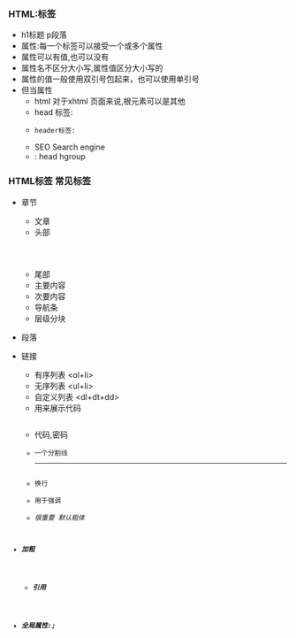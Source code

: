 
### HTML:标签 
 * h1标题   p段落 
 * 属性:每一个标签可以接受一个或多个属性
  * 属性可以有值,也可以没有
  * 属性名不区分大小写,属性值区分大小写的
  * 属性的值一般使用双引号包起来，也可以使用单引号
  * 但当属性
	*  html 对于xhtml 页面来说,根元素可以是其他
	*  head 标签:
	*	  header标签:
	*  SEO Search engine 
	*  <hgroup>: head hgroup

### HTML标签 常见标签
  * 章节 <section>
	* 文章 <article>
	* 头部 <header>
	* 尾部 <footer>
	* 主要内容 <main>
	* 次要内容 <aside>
	* 导航条 <nav>
	* 层级分块 <div>
  * 段落 <p>
  * 链接 <a>
	* 有序列表 <ol+li>
	* 无序列表 <ul+li> 
	* 自定义列表 <dl+dt+dd>
	* 用来展示代码 <pre>
	* 代码,密码 <code>
	* 一个分割线  <hr>
	* 换行  <br>
	* 用于强调  <em>
	* 很重要 默认粗体  <strong>
  * 加粗  <b>
	* 引用 <blockquote>
 *  全局属性:<class>;<style>写css样式的; (title)提示; <contenteditable>内容可编辑属性; <tabindex>永序号代表切换
  * <hidden>隐藏;<data-*>
  * <iframe>:能够将另一个HTML页面嵌入到当前页面中

		``` js
		<iframe width="300" height="200" src="//baidu.com" referrerpolicy="no-referrer" sandbox="allow-scripts">  (sandbox="allow-scripts" 执行Javascript )  
		```
* css 引入方式
	 * 通过<link>标签引用
	 * 通过css语法@important引入
	  * 放在style标签或者css文件中
		* @important 必须放在css文件夹开头
		* 语法后面的分号必不可少
	* 内部样式
	 * 将css放在页面<style>标签中
	 * style标签可以放在head里, 也可放在body内任意地方
	* 内联样式
  * link方式和@important引入css有什么区别
	 * <link>是HTML的标签, 在页面上代表一个元素, 可以被JS选中修改; @important是CSS的语法,JS无法操控  
	 * 两个link标签, 文件会并行加载. 一个link的CSS里包含一个@inport,
	   文件串行加载会更慢.

* a 超链接
  * 属性
      * href
      * target
      * rel-noopener
    * <a>作用
      * 跳转外部页面
      * 跳转内部锚点
      * 跳转到邮箱或电话 
      * <a href="mailto: hunger@jirengu.com">发邮件</a> 
      * <a href="tel:123456">电话</a>
    * href的取值
      * 网址
      * 路径
      * 伪协议
      * 锚点 <section id="pages3">pages</section>
    * a 的target 属性
      * _blank 新窗口加载 <a href="https://jirengu.com" target="_blank">饥人谷</a>
      * _self 在当前页面加载,默认属性                             (可以替换的)
      * _parent 在当前页面框架的父级框架加载.如果父级不存在就在当前页面加载
      * _top 在当前页面框架的最顶级框架加载.如果最顶级框架不存在就在当前页面加载
    * a 的download 属性
      * 作用  下载URL 而不是打开页面  <a href="https://jirengu.com" download>下载</a>
      * 注意  此属性适用于同源URL;如果此属性有值,用值作为下载文件名

   * main 主体 
   * <footer> 尾部
   * <div> 
    * 相对地址和绝对地址
		* 电子邮件
		* img标签:表示一张图片
		* src指定的图片可以是浏览器支持的任意图片格式
		* alt的全程alternative 
		* span标签: <P>aaa 
		* 是一个没有明确语义的标签  em 语义
 * label标签:
	* option
	* 语义化:
	* table标签:
	* col span 
	* ifram:inlineframe 内联窗体,
	* select标签:name=:"sel"
		* 无值属性,表示多选,多选时不是下拉的样式
		* <option>
		* <value> 选择了该项目后他所属的select属性
		* <selected> 默认被选中
		* <disabled> 表示该项禁用
		* <hidden> 表示该项被隐藏    三个属性均无值
	* textarea:多行文本输入框,两个特殊属性
    * <row="3">   <cols="20>
    * <fieldset>:字段组 用来把 一组 输入域 放在一起
		* <field>(字段) <set> 分组的意思
		* 语义化
		* 标签分类:块级元素 <h1234> ,<div>,<p>,<ul>,<li>
		* 行内元素:<span>,<a>,<em>,<strong>,<i>,<b>
	* 表格标签: table标签:就是用于做布局,即页面大区块的的排放和
		* <caption> 表格标签:表头,作为table的直接子元素.只能有一个
		* <tbody> 表格主体:做为table的直接子元素,可以有多个
		* <tfoot> 表尾:做为table的直接子元素,只能有一个
		* <tr> <table row cell>: 表格行,可以直接做为<table>的子元素,会被放入创建的tbody里面,或者做为(thead/tbody/tfoot)的子元素
		* <th>  <table> <haader> <cell>:用在表头单元格,文字默认加粗,id用于被td元素引用以表示td所属的标题是哪一个
		* <td>  <table> <data>:表格数据单元格,header:表示头,值为某th的id,以表示这个数据的名称.  header的值可以是多个空格分隔的th的id的值,用法可能是th或td单元格跨行或跨列的单元格
		* <col span>  跨列
		* <row span>  跨行
		* <col/colgroup> 标签:<colgroup>:用来分组<col>标签,<span>属性.表示选择多列表格,有<span>时,不可再有子的<col>元素.大部分属性同<col>属性
		<col>:用来设置表格列的属性和样式, <span>属性,表示选择多少列表格列,默认为1,可以单独使用,也可以被colgrooup分组
		* <iframe:inline feame>:内联窗体,必须有开始标签和结束标签,可以在标签之间写上不支持此标签时的退化内容
		* 各种属性:<src>, <name>
* 多媒体标签:
 * <video>标签:
 * <progrsss>:标签 
	* <css>: <color>,<bgcolor>,<width>,<breder>
	* : 选择器:标签选择器,
				/* 伪类选择器,所谓伪类,即元素所处的特定(hover)或隐含的
			* 值与单位: * 数字: line-height,aniamztion-iteration-count
				* 百分比:
				* 百分比与纯数字不可互换  *颜色(R G B )
				* 角度:<degree> <radian>弧度  <turn>圈 
				css关键字:
				* 长度单位分为 绝对长度单位,相对长度单位 
					* 绝对长度单位：in (ch) 英寸, cm 厘米,  mm 毫米,
					* 相对长度单位: * px css像素 em: vmax/vmin 
	* 字体:<serif>   <sans-serif>   <monospace> 字体,等宽字体
		* 字体重点记住三个属性: <font-family>, <font-size>, <font-weight>
        h1 {<font-family>: "Helvetica","微软雅黑", <sans-serif>;}
  * 字重:<font-weight>  
  * font属性:short had
             -font:
             [font-style> || <font-variant> ||<font-weight>] font-size[/ line-height]
             font-style:bold | 
  * 文字相关的属性:文字缩进
	* text-indent 首行缩进, 单位为百分号或者em 如:text-indent:2em text-indent:5%
	* word-spacing: 单词间的间距, 单位用em
	* text-shadow:文字阴影
	* white-space:置如何处理元素中的 空白 重点记 nowrap(不换行) normal(默认,不设置即可)
	* direction:
      
# 盒模型
* box-sizing属性, 默认为content-box,一般手动改为border-box
	* 内容区的盒子,我们叫它content-box
		* 背景background从p-b开始
		* padding border margin
		* 块元素: div p table h
		* 行内元素: span button input 
		* 行内和块的区别: 行内元素会换行
		* 包含块, 找爹
		* 常规流(正常流)w: 就是我们正常的阅读顺序
		* 非替换元素: span p div
		* 替换元素: img iframe
		* 元素定义width是content-box的宽度
		* display属性: 
			* Todo
		* 如果一个元素margin-right margin-left均为auto, 则该元素在其包含块(爹)中水平居中 https://jsbin.com/jasofitoli/edit?html,css,output
		* 合并垂直外边距, 相邻的两个块都有margin,间距取较大的那一个 https://jsbin.com/ridoguvexa/edit?html,css,output
		* 负外边距: margin设置负值, 另一个盒子会盖住这个盒子. 如果另一个盒子也有值,那么间距为两个值相加.

		* 颜色与背景
		  * background,size,contain,cover,repeat, no-repeat,position,(right,top,bottom), background-position-x,y:left,right
			* background-attachment: fixed;固定图片页面位置;local;元素的图片跟随滚动; scroll 
			background-size:50%
			<!-- 从border-box开始平铺图片 -->
			 background-origin
			 * css sprite:
		* 混合使用百分数和长度值
		* 值复制:
		* 外边距和行内元素:
		   * 百分比:
		 * 定位:让一个元素脱落常规 ,包含块是最近的
		   * 粘黏定位:position:sticky;  top:0; 	

	  * 定位:通过position属性触发
		(static) 不定位,元素处于常规流里,看display属性即可
		(relative) 相对于自身本来的位置定位;元素在常规流中的位置定位.
		   通过方位属性(top,left,right,bottom) 来对元素进行定位.
			 某个方位的值为正则该条边向元素的中心方向移动,为负
			 absolute	
			 sticky:
    * 表布局:表格的布局模型;表格式化
			   * table   
			 * empty-cells 
			 * table layout

  * <table>标签   表示一个表格
   * 相关标签
    * table  
    * thead  表头
    * tbody  主体
    * tfoot  表格的页脚(脚注或表注)
    * tr  行
    * td  列
    * th  定义表格内的表头单元格
    * colgroup  标签用于对表格中的列进行组合，以便对其进行格式化
    * caption   表格标题
  * 属性
    * colspan
  * 样式
    * border-collapse:collapse

* Git
  * git  (diff)  常见的命令行
	* gti remote  add origin 远程,添加
	* gti push --set-upstream origin master 
	* git restore  恢复
	* git init  在一个文件夹的.git文件夹下初始化一个仓库
	* git config --global user.name
  * 
	* git add file.txt 添加file.txt到待提交区
  * git add.  添加当前文件夹里的所有文件
  * git commit -m" "提交信息"
	* git diff  显示被跟踪的文件的修改状态
	* git pull origin/master, 拉取远程master的代码到本地并且与本地分支合并代码，同一个分支上可省略为git pull
	* git chechout -b 文件夹  强制切换到一个新分支,在原分支的指针基础上
	* git checkout <分支名> 切换到已经存在的分支上
	* git checkout --filename 撤销修改
	* git log --online    git log-3   查看提交记录
	* git commit -- amend 修改提交信息
	* git reset HEAD filename 从暂存区移除
  *  tocuh : 创建文件
	  * echo:导入,追加  echo"hello">readme.md 在readme.md里写入字符串hello
		* ls:列出目录下的文件夹
		* mkdir:创建文件夹
		* rm:删除当前目录下的文件,
		  * rm-r:将目录下的所有文件和子目录一同删除
			* rm-rf:强制删除,无法恢复
		* cd:切换目录 
		  * cd..切换到上一级目录
		* mv:移动文件或重命名文件
		  * mv rouyu fangfang 当把rouyu 修改为fangfang
			* mv rouyu../ 把rouyu 移动到上级目录
			* mv a.md~/Dosktop/b.md 把当前目录下a.md 文件移动到桌面,重命名为b.md
	  * 文件路径: 
		  * 跟目录:cd/
			* 家目录:cd~ / cd~/Desktop
      * 当前目录: cd books / cd./books
			* 上级目录: cd../  cd..  cd../css
  	* vim 
       
        * 执行vim.idenx.html
  	* 环境变量: 
		* 登录远程服务器:
		* 文件权限:
		  * sudo 
			  * 用管理员的身份去执行
				 * sudo chmod +w /etc/bashrc 用管理员的身份给/etc/bashrc文件加权限
				 * vim /etc/bashrc
	  
	*  Git:
		* 浏览器的原理:浏览器的构造
		* 优先级顺序:!important>内联样式>选择器设置样式>浏览器默认样式>继承样式
		  * inherit:使用父级的样式
			* initial:使用该属性的inital,value (默认值)
			* unset:继承属性则继承父级,如果不是继承属性就用
		* 优先级:
		* git status : 查看文件处于什么状态
		  * 未追踪状态:Untracked
	* git为什么要版本控制:
 * <form>标签  	
    * 用法  <form action="/login" method="GET></from>
    * 作用  提交数据到服务器
    * 属性  <action>/<method> 

 
12 css选择器类型,伪类,伪元素
# 选择器相关
* css选择器:
   [attr] 选择包含 attr 属性的所有元素, 不论 attr 的值为何
	 [attr=val] 仅选择 attr 属性被赋值为 val 的所有元素
  * 选择器分类:
	  
	 * 组合选择器:
		* (A, B) : A,B 同时选中A 和 B 
		 <!-- * 后代选择器: -->
	  * (A B) : 选中A的后代B元素, 主要A和B之间有个空格
		* (AB): 选中既是A又是B的元素,注意A和B之间没有空格	
		* (A>B) :选中A 的直接子元素B
		* (A+B) : 选中A 的下一个 相邻元素B
		* (A~B) : 选中A 的后面全部相邻元素B
* 伪元素和伪类
 * 伪类: pseudo-class-name
  * 伪类是一个选择器,用来选择处于特定状态的元素
	* 比如某种类型元素的第一个,元素的鼠标放置上的状态
	* 类似于给元素加了个额外的class
* 伪类/first-child: 作为自己父亲的第x个孩子
    <!-- 第一个         最后一个    第n个 -->
 * first-child, last-chlid, nth-child(n)
* 伪类/first-of-type:作为自己父亲当前标签类型的第x个孩子
 * first-of-type, last-of-type, nth-of-type(n)
* 伪类:
 * :link 选中为访问的链接
 * :hover 选中鼠标放置上的链接
 * :active 选中鼠标按下未松开时的链接
 * :visited 选中访问过的链接
 # 顺序: link- :visited- :hover- :active
 <!-- * 更多伪类: 
   * checked 选中被勾选的表单元素 
	 * disabled 选中被禁用的表单元素
	 * focus 选中被激活的表单元素
	 * root  选中根节点<html> -->
# 伪元素
    <!-- (冒充,假冒) (元素) -->
 * ::pseudo-element-name
  * 其表现想给元素里加了个标签, 而不类似于给元素加class
	* 早期的伪元素也使用两个点 :, 现代浏览器支持早期用法
 * ::before  ::after 
  * 在元素内插入一段内容, 作为元素的第一个/最后一个 孩子
	* 必须有 content 属性
	* 常用来代替图标, 无实际意义的标签
* 伪元素
 * ::first-line 选中段落的第一行
 * ::first-letter 选中段落的第一个字符
 * ::selection  匹配被鼠标选中的文字内容

13 样式继承,选择器权重
# 选择器与继承
       <!-- (层叠,级联)  (风格) (工作表) -->
 * CSS(cascade style sheet)
 * 样式来源
  * 使用不同的选择器设置的样式
	                <!-- (用户 (代理)    (样式表) -->
	* 浏览器默认样式 (user agent stylesheet)
	              <!-- (继承)    (来自) -->
	* 继承的样式 (inherited from xxx)
* 优先级顺序:
 * !import>内联样式>选择器设置样式>浏览器默认样式>继承样式
 * !import 的优先级最高
  * 尽量少用!import,除非迫不得已
  * 浏览器默认元素:
  * 继承样式
 * 继承属性与非继承属性
  * 继承属性: color, font-size, font-family, line-height
	* 非继承属性: border, background, margin, padding, display
	* 如何查询该属性是否可继承: http://www.w3.org/TR/CSS21/propidx.html
* 控制继承
    <!-- (继承) -->
 * inherit: 使用继承父级的样式  
     <!-- initial(最初的)                   value(值,价值 -->
 * initial:使用该属性的initial value (该默认值不是前面讲过的浏览器默认值user agent stylesheet)
    http://www/w3.org/TR/CSS21/propidx.html  查看属性initial value    )
		(复位,复原)
 * unset:如果是继承属性则继承父级,如果是非继承属性就用 initial value
  * 设置的样式:不同属性会叠加,相同属性会覆盖
	 * 选择器优先级不同:优先级高的会覆盖优先级低的\
	 * 选择器优先级相同:后面的会覆盖前面的
* 优先级计算
 * 计算方法
  * 千位: 如果声明在 style 的属性 (内联样式) 则该位得一分
	* 百位: 选择器中包含ID选择器则该位得一分
	* 十位: 选择器中包含类选择器,属性选择器或者伪类则该位得一分
	* 个位: 选择器中包含元素,伪元素选择器则该位得一分
* 参考 http://developer.mozilla.org/zh-CN/docs/Learn/CSS/Building_blocks/Casecade_and_inheritance

14 盒模型,默认样式,边距合并,inline-block
# 盒模型   块级盒子  内联盒子
 ## 块级盒子
  * 特征
	 * 盒子会在水平方向向上扩展并占据父容器在该方向上的所有可用空间
	 * 每个盒子都会换到新行
	 * width 和 height 属性有效
	 * 内边距 (padding), 外边距(margin), 和 边框(border) 会将其他元素从当前盒子周围推开
	          <!-- display(显示,成列) -->
	 * 可通过 display 属性改变显示类型
	* 常见的块级标签:

		``` js
			 <h1>...<h6>、<p>、<div>、<ul>、<ol>、<li>、<dl>、<dt>、<dd>、
			<header>、<main>、<footer>、<aside>、<nav>、<section>、<table>、<pre>
		```
	 * 更多：https://developer.mozilla.org/en-US/docs/Web/HTML/Blocklevel_elements

## 行级盒子
  * 特征
  * 盒子不会产生换行
  * width 和 height 属性讲不起作用                                              <!-- inline(行内,内联) -->
    * 内边距,外边距以及边框会被应用但是不会把其他处于 inline 状态的盒子推开
    * 可通过 display 属性改变显示类型
	* 常见的行级标签
		``` js
			<a>、<span>、<em>、<strong>、<img>、<input>、
			<label>、textarea、<select>、<button>、<code>
		```
	 * 更多行级元素参考 https://developer.mozilla.org/en- US/docs/Web/HTML/Inline_elements#Elements
* css盒模型:完整的 css 盒模型应用于块级盒子,内联盒子只使用部分内容
           模型定义了盒的每个部分--margin,border,padding, and content
	* 盒模型的各个部分
	 * 盒模型组成
	  * Content:这个区域是用来显示内容,大小可以通过设置 width 和 height
		* Padding:包围在内容区域外部的空白区域; 大小通过padding 相关属性设置
		* Border: 边框盒包裹内容和内边距. 大小通过 border 相关属性设置
		* Margin: 这是最外面的区域,是盒子和其他元素之间的空白区域.大小通过margin 相关属性设置
	 ## 标准盒模型
	  * 设置的width 和 height 指的是Content
		 * 宽度 = 350+25+25+5+5, 高度 = 150+25+25+5+5
		 * margin 不计入实际大小,但会影响盒子实际占用空间\
		 <!-- .box {
			 width: 350px;
			 height: 150px;
			 margin: 10px;
			 padding: 25px;
			 border: 5px solid black;
		 } -->
	 ## IE盒模型
	  * 设置的width和height包含内边距和边框
		* 浏览器默认使用标准盒模型,如想使用IE盒模型可以设置box-sizing
		 <!-- .box {
			 width: 350px;
			 height: 150px;
			 margin: 10px;
			 padding: 25px;
			 box-sizing: border-box;   content-box
		 } -->
	 * inline-block (行内块)
	  * 使用 display: inline-block
		 * 设置width 和height 属性会生效
		 * padding, margin, 以及border 会推开其他元素
		 * 它不会跳转到新行
	 * inline-block的缝隙
15 文本样式
# 文本样式
* color
 * 设置字体颜色
  * 单词表示法: red, blue, green, grey,...
	* 十六进制表示法: #ff00ff, #f0f
	* fgb, rgba, hsl, hsla
	* 关键字: currentColor, transparent
 # font-size:设置字体大小
  * px: 像素
	* em: 2em 相对于父亲字体大小的倍数 (如果是非font-size属性对应的值,则是相对于当前元素的font-size)
	* rem: 2rem 根元素(html 或者:root) 字体的倍数
	* 百分比: 80% 同em相对于父亲字体大小的倍数
 * 注意                               body(主体)
  * rem是相对于html的font-size, 不是相对于body
	* 浏览器默认字体大小16px
	* Chrome有最小字体限制(11px or 12px)
 * vw, vh
  * 长度单位
	 * 1vm = 视窗宽度的1%, 100vw表示水平满屏
	 * 1vh = 视窗高度的1%, 100vh表示垂直满屏
 * font-family: 设置字体
 * @font-face: 设置自定义字体
 * font-style: 用于设置文字是否以斜体显示
  * normal 正常
	* italic 斜体
	* oblique 模拟斜体
 * font-weight:用于设置文字粗细
  * normal 正常
	* bold 粗体
	* lighter 比父元素字体细一级
	* bolder 比父元素字体粗一级
	* 100-900 用于微调字体粗细
 * text-decoration: 设置文字划线样式
  * none 取消下划线
	* underline 设置下划线
	* overline 上划线
	* line-through 中划线
 * text-transform: 用于改变字母的大小写
  * none 取消转换效果
	* uppercase 转为大写
	* lowercase 转为小写
	* capitalize 转为首字母大写
 * text-shadow:设置文字阴影
  * text-shadow:水平偏移 垂直偏移 模糊半径 颜色;
 * text-align:块级容器设置行内内容 (例如文字) 的对齐方式
  * left 左对齐
	* right 右对齐
	* center 居中
	* justify 文字向两侧对齐,对最后一行无效
 * white-space: 设置如何处理元素中的空白和换行
  * normal 连续的空白符会合并, 换行符不换行; 边界换行
	* nowrap 连续的空白符会合并; 换行符不换行; 保持一行遇到边界不换行
	* pre 连续空白符会保留; 换行符会换行; 边界不换行
	* pre-wrap 连续空白符会保留; 换行符换行; 边界换行
	* pre-line空白符会被合并; 换行符换行; 边界换行


16 列表, 背景, 边框, 表格样式
# 列表样式
* list-style: 修改列表样式
# 背景样式
* background: 默认情况下,背景区域覆盖内容+内边距+边框
 * background-color: 用于设置背景颜色
 * background-image: 设置一张或者多张背景图片
  * 文本样式:
	  * 设置字体大小:px:像素
		* em:2em 相对于父亲字体大小的倍数(如果是非font-size属性对应的值,则是相当于当前元素的font-size)
		* rem 2rem 根元素(html或者:root)字体的倍数
		*百分比: 80% 同em相对于父亲字体大小的倍数
	* 注意:
	  * rem是相对于html的font-size不是相对于body
		* 浏览器默认字体大小16px
	* font-style:用于设置文字是否以倾斜体显示
	  * normal 正常
		* italic 斜体
		* oblique 模拟斜体

	* font-weight:设置文字粗细
		* normal 正常
		* bold 粗体
		* lighter 比父元素字体细一级
		* bolder 比父元素字体粗一级
		* 100-900 用于微调字体粗细
	* 注意:设置字体的粗细还取决于字体库是否存在该粗细尺寸的字体的图形描述

	* text-decoration:设置字体划线样式
		* none 取消下划线
		* underline 设置下划线
		* overline 上划线
		* line-through 中划线

	* text-transform:用于该变子母的大小写
		* none 取消转换效果
		* uppercase 转为大写
		* lowercase 转为小写
		* capitaize 转为首字母大写

	* text-shadow:设置文字阴影
		* text-shadow  水平偏移 垂直偏移 模糊半径 颜色;

	* text-align:块级容器设置行内内容(例如文字)的对齐方式
		* left 左对齐
		* righ 右对齐
		* center 居中
		* justify 文字向两侧对齐,对最后一行无效
	* 注意:text-aligh 应用在块级容器上,对行内内容无效

  * white-space:设置如何处理元素中的空白和换行
		* normal 连续的空白符会合并,换行符不换行;边界换行
		* nowrap 连续的空白符会合并;换行符不换行;保持一行遇到边界不换行
		* pre 连续空白符会保留;换行符会换行;边界不换行
		* pre-wrap 连续空白符会保留;换行符换行;边界换行
		* pre-line 空白符会被合并;换行符换行;边界换行

	* 溢出和隐藏
	* text-overflow:应用到块级元素上,设置内部文本溢出后的展示样式
		* 不设置,默认溢出会展示
		* text-overflow:clip;溢出隐藏切断
		* text-overflow:ellipsis; 溢出最后展示...
	* overflow:应用到块级元素上,设置如何处理内容太大的场景
		* overflow: visible; 默认值.内容不修剪,呈现在元素框之外
		* overflow: hidden; 内容被修建,不出现滚动条
		* overflow: scroll; 出现滚动条
		* overflow: auto; 不超出时无滚动条,超出出现滚动条
	* 注意:
		* overflow可以单独设置水平和垂直方向,如overflow-x: scroll; overflow-y:hidden;
		* 使overflow有效果,块级容器必须有一个指定的高度 (height或者max-height) 或者将white-space设置为nowrap


	* 块级盒子&行级盒子:
   * 块级盒子:盒子会在水平方向上扩展并占据父容器在该方向上的所有可用空间
	  * 块级盒子特征:
		* 每个盒子都会换到新行
		* width 和 height 属性有效
		* 内边距(padding), 外边距(margin),和 边框(border),会将其他元素从当前盒子周围推开
		* 可通过display 属性改变显示类型
	 * 常见的块级标签:
	  * <h1>...<h6>、<p>、<div>、<ul>、<ol>、<li>、<dl>、<dt>、<dd>、
      <header>、<main>、<footer>、<aside>、<nav>、<section>、<table>、<pre>
		<!-- * 更多：https://developer.mozilla.org/en-US/docs/Web/HTML/Blocklevel_elements -->
	* 行级盒子:
	 * 特征:
	  * width 和 height 属性将不起作用
		* 内边距,外边距以及边框会被应用但是不会把其他处于inline 状态的盒子推开.
		* 可通过 display 属性改变显示类型
	* 常见的行级标签:
	  * <a>、<span>、<em>、<strong>、<img>、<input>、
      <label>、(textarea)、<select>、<button>、<code>...
		<!-- * ü 更多行级元素参考 https://developer.mozilla.org/en- US/docs/Web/HTML/Inline_elements#Elements -->

	* css盒模型
	 * 盒模型的组成
	  * content:这个区域是用来显示内容,大小可以通过设置width 和 height
		* padding:包围在内容区域外部的空白区域;大小通过padding相关属性设置
		* border:边框盒包裹内容和外边距,大小通过border相关属性设置
		* margin:这是最外面的区域,是盒子和其他元素之间的空白区域.大小通过margin 相关属性设置
	 * 标准盒模型
	  * 设置的width 和 height 指的是content
		 * 宽度 = 350+25+25+5+5, 高度 = 150+25+25+5+5
		 * margin不计入实际大小,但会影响盒子实际占有空间
	 * IE盒模型
	  * 设置的width和height包含内边距和边框
		 * 浏览器默认使用标准的盒模型,如想使用IE盒模型可以设置box-sizing

  * 列表常见样式:
	  * 列表样式:
		 * list-style:修改列表样式
	* 背景样式:background  默认情况下,背景区域覆盖内容+内边距+边框
	  * background-color:用于设置背景颜色
		  * background-color: rgba(0,0,0,0.3);
		* background-image:设置一张或者多张背景图片 
		* background-repeat:控制背景图片的重复方式
	  	*  background-repeat: no-repeat;不重复
			*  background-repeat: repeat;水平和垂直都重复
			*  background-repeat: repeat-x; 水平重复
			*  background-repeat: repeat-y; 垂直重复
		* background-position:设置背景图的位置
		* background-size:用于设置背景图片的大小.IE9 一下不支持
			*  background-size: cover; 缩放背景图片以完成覆盖背景区,可能背景图片部分看不见
			*  background-size: contain; 缩放背景图片以完成装入背景区,可能背景区部分空白
			*  background-size: 100px 80px; 设置背景到固定尺寸,图片可能会失真
		* css3 background-clip:属性用于设置元素背景区域覆盖的范围
			* border-剥削 覆盖至边框的最外围
			* padding-box 覆盖至内边距的最外围
			* content-box 仅覆盖元素内容区域
			<!-- * 参考： https://developer.mozilla.org/en-US/docs/Web/CSS/background-clip -->
	* 边框样式:
		* border
		 用法: border:1px solid red;
		 * solid 实线
		 * dotted 点线
		 * dashed 虚线
		* border-radius:设置圆角
		 <!-- * .box{
			 border-radius: 4px;
			 border-radius: 4px 8px 16px 32px;  左上  右上  右下  坐下
		 }
		 -->
		* 实现圆角:宽高相等, border-radius 为宽高的一半以上
		 <!-- .box{
			 width: 100px;
			 height: 100px;
			 border-radius: 50%;
			 border-radius: 50px;
		 } -->
		 * border应用
		  * 实现三角形
			<!-- .box {
				width: 0px;  边框宽度为0
				height: 0;   边框高度为0
				border: 50px solid transparent;   边框50像素,实线,透明
				border-radius: 50%;               设置圆角为50% 
				border-top-color: red;            边框上面颜色为红色
			} -->
      * 实现半圆
		   .box {
        width: 0px;        边框宽度为0
				height: 0px;       边框高度为0
				border: 50px solid transparent;    边框50个像素,实线,透明
				border-radius: 50%;                 设置圆角为50%
				border-top-color: red;             上边框的颜色为红色
				border-right-color: red;           右边框的颜色为红色
			} 


  # 17  浮动:为什么需要浮动
	 * 1 文字围绕图片
	 * 2 水平排列布局
 * 浮动:
	* 定义: float属性能让一个元素放在其容器的左侧或右侧,允许文本和内联元素环绕它.设置浮动的元素从网页的普通流 (normal flow) 中脱落,但不是完全脱落
	* 特性: 一个浮动元素会向左或向右移动,直达其外边 (outer edge) 挨到包含块边沿或者另一个浮动元素的外边.如果存在行盒 (line-box),浮动元素的外top (边) 会与当前行盒的top (边) 对齐,如果没有足够的水平空间来浮动,它会向下移动,直到位置合适
		* 因为浮动元素不在普通流内,在浮动盒之前或者之后创建的未定位的 (non-positioned) 块盒会竖直排列,就像浮动不存在一样.然而,浮动元素之后的行盒会进行必要的缩短,为了给浮动元素的margin box 让出空间
 ## 什么是普通流
	* 普通流: (normal flow)
	 * 就是元素在正常情况下默认摆放的摆放规则
	 * 块级元素宽度撑满父亲,高度有内容撑开,可以设置宽高. 按照在HTML里的顺序从上到下排列,会出现边距合并
	 * 内联元素的宽高与内容一致,无法设置宽高,只要有足够空间就会在一行排列,如果空间不够会下移一行
 ## 什么是脱落普通流:
	就是元素不按默认规则摆放了,其他正常元素在计算自己摆放位置时不把脱落普通流的元素包括在内
* 浮动的情况:
 * 一行放不下会下移
 * 脱落普通流,父亲无法发现浮动元素存在,高度为0

## 浮动使用场景:
 * 两联布局:
  * 左侧固定宽度,右侧自适应:
  * 右侧固定宽度,左侧自适应
 * 三栏布局:简单的三栏布局

## 导航条:
 * 左浮导航条:
 * 右浮导航条
## 浮动的副作用
 * 对后续元素的位置产生影响
 * 父容器无法包裹子元素
## 清除浮动
 * 方法
  * clear:left  要求该盒的top border(边框)边位于源文档中在此之前的元素形成的所有左浮动盒的底边下方
  * clear:right  要求该盒的top border(边框)边位于源文档中在此之前的元素形成的所有右浮动盒的底边下方
	* clear:both  要求该盒的top border(边框)边位于源文档中在此之前的元素形成的所有左浮动盒和右浮动盒的底边下方
## 清除浮动方法:
 * .clearfix::after {     利用伪元素
	 content: '' ;
	 display: block;
	 clear: both;   利用clear样式

 }

 ``` html
	<div class="aside">侧边栏固定宽度</div>
  <div class="main">内容区块自适应宽度</div>
  
  <style>
  .aside{
    width: 150px;
    height: 400px;
    background: red;
    float: left;
  } 
  .main{
    margin-left: 150px;
    background: blue;
    height: 500px;
  }
 ```

* 两栏布局:
   ``` html
	 <div class="a">侧边栏固定高度</div>
	 <div	class="b">内容区块自适应宽度</div>

	 <style>
	 .a {
		 width: 150px;     // 宽度150像素
		 height: 400px;    // 高度400像素
		 background: red;  // 背景颜色红色
		 float:left;       // 左侧浮动定位
	 }
	 .b {
      margin-left: 160px;  // 左外边距为160像素,
			width: 150px;    // 宽度为150像素
			height: 500px;   // 高度为500像素
			background: black;  // 背景颜色为黑色

	 }
	 </style>

# 定位
 * 为什么需要定位:            
  * 1 改变元素的位置
	* 2 让元素重叠放置任意位置
	* 3 让元素固定在窗口固定位置
    * 涉及的属性:
		  * position:static,relative,absolution,fixed,sticky
			* 此时 top,right,bottom,left 和 z-index 属性无效
			* 日常所说的定位元素不包括 position: static
			* top: left, right, bottom
			* z-index

		 ##  position: static: (定位 静止): 
		   *   改关键字指定元素使用正常的布局行为,即元素在文档常规流中当前的布局位置.  (默认没有)
			 * 此时 top,right,bottom,left 和 z-index属性无效
			 * 日常所说的定位元素不包括 position:static
		 ## position:relative: (相对定位)   做轻微的偏移 (比如图标位置没对齐)  相对于自己原来的位置
	   ## position: absolute: (绝对定位)
		  * 不为元素预留空间,通过指定元素相对于最近的非static(静止) 定位祖先元素的偏移,来确定元素的位置
			* 决定定位的元素可以设置外边距(margins), 且不会产生边距合并
		 ## position: fixed: (固定定位):
		  * 不为元素预留空间,而是通过指定元素相对于屏幕视口(viewport) 的位置来指定元素位置. 元素的位置在屏幕滚都能时  		不会改变. 打印时,元素会出现在每页固定的固定位置
		 ## position: sticky: (sticky定位)
		  * sticky 定位可以被认为是相对定位和固定定位的混合. 元素在跨越特点阀值前为相对定位, 之后为固定定位

	## 相对定位 (position: relative)
	 * 特性
	  * 未脱离普通流
		* 元素本身在普通流中的位置并未发生变化,只是视觉上变化
		* 主要和负margin 的区别的

	## 绝对定位: (position: absolute)
	 * 特性
	  * 一定要有参考点,一般需要给父亲设置position: relative,对父亲本身没影响, 但作为自己的参考点
	  * 绝对元素完全脱落普通流,其他元素(包括父元素)无法法先绝对定位元素的存在,绝对定位元素会出现相互覆盖情况
		* 如果不设置left/top, 或者设为auto, 则绝对定位元素的位置处于默认位置(不设置绝对定位时的位置)
		* 绝对定位元素的宽度是收缩的, 一般需要设置固定宽度
		* 给行内元素设置绝对定位后就有了块级的特征,可以设置宽高
		* left: 10px; 是自己的外边距相对于参考元素的边框内壁偏移10px
	## 固定定位: (position: fixed)
	 * 特性
	  * 相对于浏览器窗口
		* 一定要设置top/bottom, 否则可能出现无法展示的情况
		 * 举例: 消失的fixed元素 http://js.jirengu.com/tulaw
		* 适用需持续固定在浏览器某位置的场景

	## stick定位 (粘性定位,黏性定位)
	 * 特性
	  * 一定要设置top/bottom
		* 当页面向下滚动时, 被视窗顶部拦住, 被父级元素的下边缘推走
		* 如果出现多个sticky, 放置在同一个容器内, 会出现下一个sticky元素把上一个"覆盖"的效果 
    * 如果出现多个sticky, 放置在并列的多个块级容器内, 会出现下一个sticky 元素把上一个"推走"的效果
	## 定位的使用场景:
	 * relative (相对)
	 * 使用position: relative 做轻微的偏移
	  * 比如图标位置没对齐
		* 案例
		 * 图标因为本身的设计问题导致无法居中, 通过 position: relative 做轻微移动



# 层叠:
 * 层叠
  * 问题
	 * 1 对于定位元素,重叠产生时,覆盖顺序是怎样的
	 * 2 重叠产生时是z-index 越大越靠前吗
 * 层叠上下文形成条件
  * 形成条件
	 * 根元素(HTML)
	 * z-index 不为auto的绝对定位和相对定位元素,
	 * fixed 定位元素和sticky定位元素
	 * z-index 不为auto的flex item
	 * z-index 不为auto的girl item
	 * opacity 小于1的元素 (opacity 透明)
	 * transform 不为none的元素
	 * 其他不常用的.../
	* 层叠规则
	 * 属于同一层叠上下文的同级元素比较
	 * 当层叠上下文属于某一层级时, 其内的层叠上下文都属于对于层级
	* 结构:Root
	 * DIV #2 - z-index 是2
	 * DIV #3 - z-index 是4
	 * DIV #5 - z-index 是1, 因为父层叠上下文是4, 所以自己是4.1
	 * DIV #6 - z-index 是3, 因为父层叠上下文是4, 所有自己是 4.3
	 * DIV #4 - z-index 是6, 因为父层叠上下文是4, 所有自己是 4.6
	* 比较
	 * #1 #2 #3在同一个层叠上下文Root中
	 * #5 #6 4在同一个层叠上下文#3中
	 * 5 > 4 同时 5 > 4.6
	* 没设置z-index的场景
	 * 顺序
	  * 根元素的背景和边界
		* 普通流(无定位)里的块元素(没有position或者position:static;)按HTML中的出现顺序堆叠
		* 定位元素按HTML中的出现顺序堆叠
	* Stacking Context:层叠上下文
	 * 1 一个多方参与构造的,遵循一定规则的,独立的环境
	 * 2 子项可能创建新的上下文, 与外层上下文有同样的规则,且与外层上下文隔绝


# flex布局:也称为弹性布局,是一种一维布局模型
  <!-- flex(弹性,拐点) -->
 * 相关概率
  * 主轴
	* 侧轴
	* flex容器
	* flex子项
 * 使用方法
  * 容器(flex container)属性
	 * 声明使用flex布局
	 * display: flex;   /* inline-flex*/
	 * 告诉孩子如何放置
	 * align-items: center
	 * justify-content: center
	* 子项(flex items) 属性
	 * 范例
	  * flex: 1
 ## 20 flex容器属性
  * flex-direction (弹性的方向)
	* flex-wrap      (弹性的换行;一行排不下时如何换行;换行)
	* flex-flow      (推荐使用;弹性的流)
	* justify-content  (对齐;内容调整;内容对齐;属性)
	* align-items    (垂直方向;侧轴对齐方式)
	* align-content  (行间距对齐方式;定义弹性容器的侧轴方向上有额外空间)
 ### 1 flex-direction:属性决定主轴的方向(项目的排列方向)  direction(方向;方位)
     row(默认值): 主轴为水平方向,起点在左端
		 row-reverse: 主轴为水平方向,起点在右端
		 column: 主轴为垂直方向,起点在上沿
		 column-reverse: 主轴为垂直方向,起点在下沿
 ### 2 flex-wrap:属性定义,如果一条轴线排不下,如何换行.默认情况下,项目都排在一条线(轴线)上  (外;外套;包扎)
     nowrap (默认): 不换行
		 wrap: 换行,第一行在上方
		 wrap-reverse:换行,第一行在下方
 ### 3 flex-flow:属性是 flex-direction 属性和 flex-wrap 属性的简写形式,默认值为 row nowrap
 ### 4 justify-content:属性定义了项目在主轴上的对齐方式  (对齐;内容调整;内容对齐;属性)
     flex-start (默认值):左对齐
		 flex-end: 右对齐
		 center: 居中
		 space-between: 两端对齐,项目之间的间隔都相等
		 space-around: 每个项目两侧的间隔相等.所有,项目之间的间隔比项目与边框的间隔大一倍
 ### 5 align-items:属性定义项目在交叉轴上如何对齐  (垂直方向;侧轴对齐方式) (align 对齐) (items 项目;事项;物品)
     flex-start: 交叉轴的起点对齐
		 flex-end: 交叉轴的终点对齐
		 center: 交叉轴的中点对齐
		 baseline: 项目的第一行文字的基线对齐
		 stretch (默认值): 如果项目为设置高度或设为 auto ,将占满整个容器的高度
 ### 6 align-content: 属性定义了多根轴线的对齐方式.如果项目只有一根轴线,该属性不起作用  (行间距对齐方式;定义弹性容器的侧轴方向上有额外空间时)
     flex-start: 与交叉轴的起点对齐
		 flex-end: 与交叉轴的终点对齐
		 center: 与交叉轴的中点对齐
		 space-between: 与交叉轴的两端对齐,轴线之间的间隔平均分布
		 space-around: 每根轴线两侧的间隔都相等.所以,轴线之间的间隔比轴线与边框的间隔大一倍
		 stretch (默认值): 轴线占满整个交叉轴
 ### 项目的属性
  * order     (命令;顺序)
	* flex-grow (扩展比例;弹性空间分配)
	* flex-shrink (收缩比例;对剩余空间为负值的值的处理)
	* flex-basis (基准值;定义在分配多余空间之前)
	* flex       (弯曲;)
	* align-self (定义元素自身的对齐方式;单个元素)
 * 1 order: 属性定义项目的排列顺序.数值越小,排列越靠前,默认为0
 * 2 flex-grow: 属性定义项目的放大比例,默认为0,即如果存在剩余空间,也不放大
 * 3 flex-shrink:属性定义了项目的缩小比例,默认为1,即如果空间不足,该项目将缩小
 * 4 flex-basic: 属性定义了在分配多余空间之前,项目占据的主轴空间 (main size).浏览器根据这个属性,计算主轴是否有多余空间.它默认值为 auto 即项目的本来大小
 * 5 flex: 属性是flex-grow, flex-shrink 和 flex-basis 的简写,默认值为 0 1 auto.后两个属性可选
 * 6 align-self: 属性,允许单个项目与其他项目不一样的对齐方式,可覆盖align-items 属性.默认值为auto. 表示继承父元素的align-items属性.如果没有父元素,则等同于stretch



 # 21 grid布局: (grid 网格;表格)
  * 是一种二维布局模型,现在页面上画好"虚拟格子",再设置元素在格子上的
	 * Grid Container  网格容器
	 * Grid item  网格项
   * Grid Line  网格线
	 * Grid Track 网格轨道
	 * Grid Cell  网格单元
	 * Grid Area  网格区,网格区域
	* Grid布局使用方法:
	 * 容器属性:
	  ## 声明使用grid布局
	   * display: grid;   /* inline-grid* /
		## 画好虚拟表格
		 * grid: 30px auto 30px / 10% 1fr 10%
		 * grid-gap: 10px 20px;  
  	## 告诉内容如何放置
		 * align-items: center;
		 * justify-items: center;
		 * align-content: start;
		 * justfy-content: space-evenly;
	 * 子项属性
	  ## 设置子项的范围和位置
		 * grid-column: 3 / span 2;  第三例,跨两个格子
		 * grid-row: 3 / 4;          第三行到第四行
		 * justify-self: start;
		 * align-self: center;
  * 范例讲解:
	 * grid: auto auto auto / 1fr 200px
	  * 设置格子,3行2列
		* auto表示长度由内容决定, 1fr表示撑满自由空间.如果2列等宽可设置 1fr 1fr;
	 * grid-column: 1 / span 2 
	  * 从列的第1条线开始, 跨2列; 等价于 grid-column: 1 / 3;
	 * grid-column: 1 / 2 
	  * 从列的第1条线开始, 到列的第二天线结束; 等价于 grid-column: 1 / span 1;
	 * grid-row: 1 / span 1 
	  * 从行的第1天线开始, 跨1行; 相当于 grid-row: 1 / 2;
	 * grid-row: 2 / 3
	  * 从行的第2条线开始; 到行的第3条线结束; 相当于 grid-row: 2 / span 1;
	 * grid-area: 3/1/4/3
	  * 从第3行线和第1条列线开始, 到第4条线和第3列线结束
		* 表示 开始的行线/开始的列线/结束的行线 所覆盖的范围
		* grid-column; grid-row 的替代写法, 相当于 grid-row: 3 / 4; grid-column: 1 / 3;
# 22 编码规范,浏览器兼容,响应式设计
 * 浏览器兼容
  * 处理兼容思路
	 * 渐进增强
	  * 针对低版本浏览器进行构建页面,保证最基本的功能,然后在针对高级浏览器进行效果,交互等改进和追加功能达到更好的用户体验
	 * 优雅降级
	  * 一开始就针对高级浏览器构建完整的功能,然后在针对低版本浏览器进行兼容做功能降级
	* 传统处理兼容方法
	 * IE条件注释
	  * 只在IE9及以下能用,在其他浏览器看来就是普通的注释
	 * CSS Hack
	  * 利用不同浏览器的Bug来达到识别浏览器的目的
	 * CSS reset: 暴力去除全部默认样式 (重启;重置)
	 * CSS Normalize: 作用
	  * 与CSS reset不同,保留元素有用的默认值
		* 标准化各种元素的样式
		* 更正bug,让浏览器保持一致
		* 其他细微的修改提高可用性
	* 编码规范
	 * class如何命名
	  * 是什么
		 * header、sidebar、menu、modal、tab、container、dialog、nav、subnav、search...
		* 有什么用
		 * clearfix、layout
		* 什么状态
		 * active, open, selected, success, error
		* 常见命名
		 * 头：header 内容：content/container 尾：footer 导航：nav 主导航：mainnav 子导航：subnav 顶导航：topnav 侧边栏：
		  sidebar 左导航：leftsidebar 右导航：rightsidebar 栏目：column 页面包裹容器：wrapper 左右中：left right center 登录条：
			loginbar 标志：logo 广告：banner 页面主体：main 热点：hot 新闻：news 下载：download 子导航：subnav 菜单：
			menu 子菜单：submenu 搜索：search 友情链接：friendlink 页脚：footer 版权：copyright 滚动：scroll 内容：content
			标签：tags 文章列表：list 提示信息：msg 小技巧：tips 栏目标题：title 加入：joinus 指南：guide 服务：service
			注册：regsiter 状态：status 投票：vote 
	 * 编码规范
	  * BootStrap编码规范:  https://codeguide.bootcss.com/
	 * 总结
	  * HTML
		 * 小写
		 * 两个空格代表tab
		 * 属性用双引号
		 * 自闭合标签不要斜线
		 * 加<doctype html>
		 * 加lang, charset
		 * 引入css, JavaScript省略type
		 * 布尔值类型属性不要赋值
		* CSS 
		 * 另个空格代替tab
		 * 注意空格和换行
		 * 数值省略小数点前的0
		 * 十六进制小写尽量缩写
		 * 顺序: P B T V M 
		 * 不用@impor



		  


	  


		  




		
			